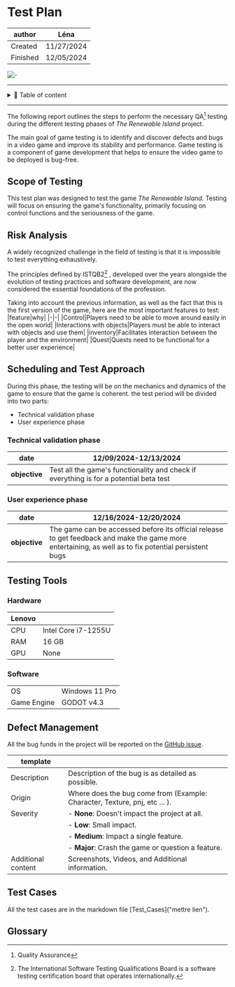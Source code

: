 # Test Plan

|author|Léna|
|-|-|
|Created|11/27/2024|
|Finished|12/05/2024|


![-](https://raw.githubusercontent.com/andreasbm/readme/master/assets/lines/rainbow.png)
<hr>
<details>
<summary>📖 Table of content</summary>

-[Scope of Testing](#scope-of-testing)

-[Risk Analysis](#risk-analysis)

-[Scheduling and Test Approach](#scheduling-and-test-approach)

-   [Technical validation phase](#technical-validation-phase)

-   [User experience phase](#user-experience-phase)

-[Testing Tools](#testing-tools)

-   [Hardware](#hardware)

-   [Software](#software)

-[Defect Management](#defect-management)

-[Test Cases](#test-cases)

-[Glossary](#glossary)
</details>
<hr>

The following report outlines the steps to perform the necessary QA[^qa] testing during the different testing phases of *The Renewable Island* project.

The main goal of game testing is to identify and discover defects and bugs in a video game and improve its stability and performance. Game testing is a component of game development that helps to ensure the video game to be deployed is bug-free.

## Scope of Testing
This test plan was designed to test the game *The Renewable Island*. Testing will focus on ensuring the game's functionality, primarily focusing on control functions and the seriousness of the game.
## Risk Analysis
A widely recognized challenge in the field of testing is that it is impossible to test everything exhaustively.

The principles defined by ISTQB2[^istqb] , developed over the years alongside the evolution of testing practices and software development, are now considered the essential foundations of the profession.

Taking into account the previous information, as well as the fact that this is the first version of the game, here are the most important features to test:
|feature|why|
|-|-|
|Control|Players need to be able to move around easily in the open world|
|Interactions with objects|Players must be able to interact with objects and use them|
|inventory|Facilitates interaction between the player and the environment|
|Quest|Quests need to be functional for a better user experience|

## Scheduling and Test Approach
During this phase, the testing will be on the mechanics and dynamics of the game to ensure that the game is coherent. 
the test period will be divided into two parts:
- Technical validation phase
- User experience phase

### Technical validation phase

|date|12/09/2024-12/13/2024|
|-|-|
|**objective**|Test all the game's functionality and check if everything is for a potential beta test|
### User experience phase

|date|12/16/2024-12/20/2024|
|-|-|
|**objective**|The game can be accessed before its official release to get feedback and make the game more entertaining, as well as to fix potential persistent bugs|

## Testing Tools
### Hardware
|Lenovo||
|-|-|
|CPU|Intel Core i7-1255U|
|RAM|16 GB|
|GPU|None|


### Software
|||
|-|-|
|OS|Windows 11 Pro|
|Game Engine| GODOT v4.3|
## Defect Management

All the bug funds in the project will be reported on the [GitHub issue](https://github.com/algosup/2024-2025-project-2-serious-game-team-1/issues?q=is%3Aissue+is%3Aclosed).

|template||
|-|-|
|Description|Description of the bug is as detailed as possible.|
|Origin|Where does the bug come from (Example: Character, Texture, pnj, etc ... ).|
|Severity|- **None**: Doesn't impact the project at all.
||- **Low**: Small impact.
||- **Medium**: Impact a single feature.
||- **Major**: Crash the game or question a feature.|
|Additional content|Screenshots, Videos, and Additional information.|


## Test Cases
All the test cases are in the markdown file [Test_Cases]("mettre lien").
## Glossary

 [^istqb]: The International Software Testing Qualifications Board is a software testing certification board that operates internationally.

 [^qa]: Quality Assurance